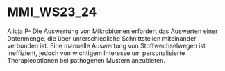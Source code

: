 # MMI_WS23_24

Alicja P- Die Auswertung von Mikrobiomen erfordert das Auswerten einer Datenmenge, die über unterschiedliche Schnittstellen miteinander verbunden ist. Eine manuelle Auswertung von Stoffwechselwegen ist ineffizient, jedoch von wichtigem Interesse um personalisierte Therapieoptionen bei pathogenen Mustern anzubieten. 